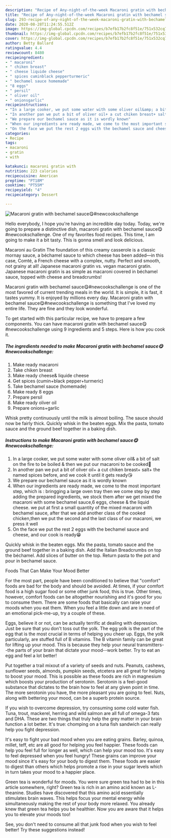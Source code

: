 ```yaml
---
description: "Recipe of Any-night-of-the-week Macaroni gratin with bechamel sauce😋#newcookschallenge"
title: "Recipe of Any-night-of-the-week Macaroni gratin with bechamel sauce😋#newcookschallenge"
slug: 293-recipe-of-any-night-of-the-week-macaroni-gratin-with-bechamel-saucenewcookschallenge
date: 2020-08-28T11:24:55.512Z
image: https://img-global.cpcdn.com/recipes/b7efb17b2fc8f51e/751x532cq70/macaroni-gratin-with-bechamel-sauce😋newcookschallenge-recipe-main-photo.jpg
thumbnail: https://img-global.cpcdn.com/recipes/b7efb17b2fc8f51e/751x532cq70/macaroni-gratin-with-bechamel-sauce😋newcookschallenge-recipe-main-photo.jpg
cover: https://img-global.cpcdn.com/recipes/b7efb17b2fc8f51e/751x532cq70/macaroni-gratin-with-bechamel-sauce😋newcookschallenge-recipe-main-photo.jpg
author: Betty Ballard
ratingvalue: 4.4
reviewcount: 8480
recipeingredient:
- " macaroni"
- " chiken breast"
- " cheese liquide cheese"
- " spices cuminblack pepperturmeric"
- " bechamel sauce homemade"
- "8 eggs"
- " persil"
- " oliver oil"
- " onionsgarlic"
recipeinstructions:
- "In a large cooker, we put some water with some oliver oil&amp; a bit of salt on the fire to be boiled &amp; then we put our macaroni to be cooked🤗"
- "In another pan we put a bit of oliver oil+ a cut chiken breast+ salt+ the named spices before, and we cook it until it gets ready😘"
- "We prepare our bechamel sauce as it is wordly known"
- "When our ingredients are ready made, we come to the most important step, which is : bringging a large oven tray then we come step by step adding the prepared ingredients, we stock them after we get mixed the macaroni with some bechamel sauce,6 eggs, cheese &amp; the liquid cheese. we put at first a small quantity of the mixed macaroni with bechamel sauce, after that we add another class of the cooked chicken,then we put the second and the last class of our macaroni, we press it well"
- "On the face we put the rest 2 eggs with the bechamel sauce and cheese, and our cook is ready😁"
categories:
- Recipe
tags:
- macaroni
- gratin
- with

katakunci: macaroni gratin with 
nutrition: 223 calories
recipecuisine: American
preptime: "PT18M"
cooktime: "PT55M"
recipeyield: "4"
recipecategory: Dessert

---
```



![Macaroni gratin with bechamel sauce😋#newcookschallenge](https://img-global.cpcdn.com/recipes/b7efb17b2fc8f51e/751x532cq70/macaroni-gratin-with-bechamel-sauce😋newcookschallenge-recipe-main-photo.jpg)

Hello everybody, I hope you're having an incredible day today. Today, we're going to prepare a distinctive dish, macaroni gratin with bechamel sauce😋#newcookschallenge. One of my favorites food recipes. This time, I am going to make it a bit tasty. This is gonna smell and look delicious.

Macaroni au Gratin The foundation of this creamy casserole is a classic mornay sauce, a béchamel sauce to which cheese has been added—in this case, Comté, a French cheese with a complex, nutty. Perfect and smooth, not grainy at all! Japanese macaroni gratin vs. vegan macaroni gratin. Japanese macaroni gratin is as simple as macaroni covered in béchamel sauce, topped with cheese and breadcrumbs!

Macaroni gratin with bechamel sauce😋#newcookschallenge is one of the most favored of current trending meals in the world. It is simple, it is fast, it tastes yummy. It is enjoyed by millions every day. Macaroni gratin with bechamel sauce😋#newcookschallenge is something that I've loved my entire life. They are fine and they look wonderful.


To get started with this particular recipe, we have to prepare a few components. You can have macaroni gratin with bechamel sauce😋#newcookschallenge using 9 ingredients and 5 steps. Here is how you cook it.

<!--inarticleads1-->

##### The ingredients needed to make Macaroni gratin with bechamel sauce😋#newcookschallenge:

1. Make ready  macaroni
1. Take  chiken breast
1. Make ready  cheese&amp; liquide cheese
1. Get  spices (cumin+black pepper+turmeric)
1. Take  bechamel sauce (homemade)
1. Make ready 8 eggs
1. Prepare  persil
1. Make ready  oliver oil
1. Prepare  onions+garlic


Whisk pretty continuously until the milk is almost boiling. The sauce should now be fairly thick. Quickly whisk in the beaten eggs. Mix the pasta, tomato sauce and the ground beef together in a baking dish. 

<!--inarticleads2-->

##### Instructions to make Macaroni gratin with bechamel sauce😋#newcookschallenge:

1. In a large cooker, we put some water with some oliver oil&amp; a bit of salt on the fire to be boiled &amp; then we put our macaroni to be cooked🤗
1. In another pan we put a bit of oliver oil+ a cut chiken breast+ salt+ the named spices before, and we cook it until it gets ready😘
1. We prepare our bechamel sauce as it is wordly known
1. When our ingredients are ready made, we come to the most important step, which is : bringging a large oven tray then we come step by step adding the prepared ingredients, we stock them after we get mixed the macaroni with some bechamel sauce,6 eggs, cheese &amp; the liquid cheese. we put at first a small quantity of the mixed macaroni with bechamel sauce, after that we add another class of the cooked chicken,then we put the second and the last class of our macaroni, we press it well
1. On the face we put the rest 2 eggs with the bechamel sauce and cheese, and our cook is ready😁


Quickly whisk in the beaten eggs. Mix the pasta, tomato sauce and the ground beef together in a baking dish. Add the Italian Breadcrumbs on top the béchamel. Add slices of butter on the top. Return pasta to the pot and pour in bechamel sauce. 

Foods That Can Make Your Mood Better


For the most part, people have been conditioned to believe that "comfort" foods are bad for the body and should be avoided. At times, if your comfort food is a high sugar food or some other junk food, this is true. Other times, however, comfort foods can be altogether nourishing and it's good for you to consume them. There are some foods that basically can raise your moods when you eat them. When you feel a little down and are in need of an emotional pick-me-up, try a couple of these.

Eggs, believe it or not, can be actually terrific at dealing with depression. Just be sure that you don't toss out the yolk. The egg yolk is the part of the egg that is the most crucial in terms of helping you cheer up. Eggs, the yolk particularly, are stuffed full of B vitamins. The B vitamin family can be great for lifting up your mood. This is because they help your neural transmitters--the parts of your brain that dictate your mood--work better. Try to eat an egg and feel a lot better!

Put together a trail mixout of a variety of seeds and nuts. Peanuts, cashews, sunflower seeds, almonds, pumpkin seeds, etcetera are all great for helping to boost your mood. This is possible as these foods are rich in magnesium which boosts your production of serotonin. Serotonin is a feel-good substance that dictates to the brain how to feel at any given point in time. The more serotonin you have, the more pleasant you are going to feel. Nuts, along with bettering your mood, can be a superb protein source.

If you wish to overcome depression, try consuming some cold water fish. Tuna, trout, mackerel, herring and wild salmon are all full of omega-3 fats and DHA. These are two things that truly help the grey matter in your brain function a lot better. It's true: chomping on a tuna fish sandwich can really help you fight depression. 

It's easy to fight your bad mood when you are eating grains. Barley, quinoa, millet, teff, etc are all good for helping you feel happier. These foods can help you feel full for longer as well, which can help your mood too. It's easy to feel depressed when you feel hungry! These grains can improve your mood since it's easy for your body to digest them. These foods are easier to digest than others which helps promote a rise in your sugar levels which in turn takes your mood to a happier place.

Green tea is wonderful for moods. You were sure green tea had to be in this article somewhere, right? Green tea is rich in an amino acid known as L-theanine. Studies have discovered that this amino acid essentially stimulates brain waves. This helps focus your mental energy while simultaneously making the rest of your body more relaxed. You already knew that green tea helps you be healthier. Now you are aware that it helps you to elevate your moods too!

See, you don't need to consume all that junk food when you wish to feel better! Try  these suggestions  instead!

